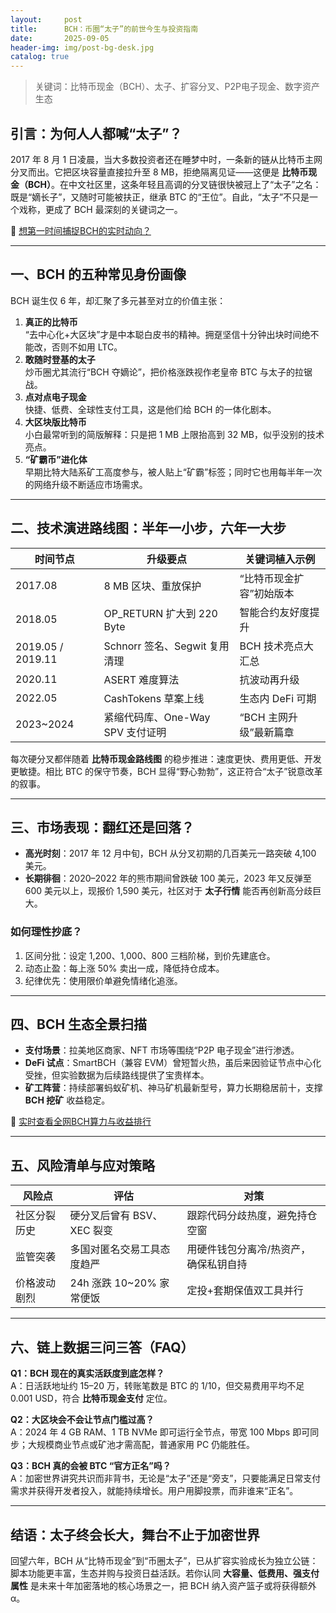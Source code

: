 ```yaml
---
layout:     post
title:      BCH：币圈“太子”的前世今生与投资指南
date:       2025-09-05
header-img: img/post-bg-desk.jpg
catalog: true
---
```


> 关键词：比特币现金（BCH）、太子、扩容分叉、P2P电子现金、数字资产生态

## 引言：为何人人都喊“太子”？

2017 年 8 月 1 日凌晨，当大多数投资者还在睡梦中时，一条新的链从比特币主网分叉而出。它把区块容量直接拉升至 8 MB，拒绝隔离见证——这便是 **比特币现金（BCH）**。在中文社区里，这条年轻且高调的分叉链很快被冠上了“太子”之名：既是“嫡长子”，又随时可能被扶正，继承 BTC 的“王位”。自此，“太子”不只是一个戏称，更成了 BCH 最深刻的关键词之一。

👀 [想第一时间捕捉BCH的实时动向？](https://okxdog.com/)

---

## 一、BCH 的五种常见身份画像

BCH 诞生仅 6 年，却汇聚了多元甚至对立的价值主张：

1. **真正的比特币**  
   “去中心化+大区块”才是中本聪白皮书的精神。拥趸坚信十分钟出块时间绝不能改，否则不如用 LTC。  
2. **敢随时登基的太子**  
   炒币圈尤其流行“BCH 夺嫡论”，把价格涨跌视作老皇帝 BTC 与太子的拉锯战。  
3. **点对点电子现金**  
   快捷、低费、全球性支付工具，这是他们给 BCH 的一体化剧本。  
4. **大区块版比特币**  
   小白最常听到的简版解释：只是把 1 MB 上限抬高到 32 MB，似乎没别的技术亮点。  
5. **“矿霸币”进化体**  
   早期比特大陆系矿工高度参与，被人贴上“矿霸”标签；同时它也用每半年一次的网络升级不断适应市场需求。

---

## 二、技术演进路线图：半年一小步，六年一大步

| 时间节点 | 升级要点 | 关键词植入示例 |
| --- | --- | --- |
| 2017.08 | 8 MB 区块、重放保护 | “比特币现金扩容”初始版本 |
| 2018.05 | OP_RETURN 扩大到 220 Byte | 智能合约友好度提升 |
| 2019.05 / 2019.11 | Schnorr 签名、Segwit 复用清理 | BCH 技术亮点大汇总 |
| 2020.11 | ASERT 难度算法 | 抗波动再升级 |
| 2022.05 | CashTokens 草案上线 | 生态内 DeFi 可期 |
| 2023~2024 | 紧缩代码库、One-Way SPV 支付证明 | “BCH 主网升级”最新篇章 |

每次硬分叉都伴随着 **比特币现金路线图** 的稳步推进：速度更快、费用更低、开发更敏捷。相比 BTC 的保守节奏，BCH 显得“野心勃勃”，这正符合“太子”锐意改革的叙事。

---

## 三、市场表现：翻红还是回落？

- **高光时刻**：2017 年 12 月中旬，BCH 从分叉初期的几百美元一路突破 4,100 美元。
- **长期徘徊**：2020–2022 年的熊市期间曾跌破 100 美元，2023 年又反弹至 600 美元以上，现报价 1,590 美元，社区对于 **太子行情** 能否再创新高分歧巨大。

### 如何理性抄底？

1. 区间分批：设定 1,200、1,000、800 三档阶梯，到价先建底仓。
2. 动态止盈：每上涨 50% 卖出一成，降低持仓成本。
3. 纪律优先：使用限价单避免情绪化追涨。

---

## 四、BCH 生态全景扫描

- **支付场景**：拉美地区商家、NFT 市场等围绕“P2P 电子现金”进行渗透。
- **DeFi 试点**：SmartBCH（兼容 EVM）曾短暂火热，虽后来因验证节点中心化受挫，但实验数据为后续路线提供了宝贵样本。
- **矿工阵营**：持续部署蚂蚁矿机、神马矿机最新型号，算力长期稳居前十，支撑 **BCH 挖矿** 收益稳定。

👀 [实时查看全网BCH算力与收益排行](https://okxdog.com/)

---

## 五、风险清单与应对策略

| 风险点 | 评估 | 对策 |
| --- | --- | --- |
| 社区分裂历史 | 硬分叉后曾有 BSV、XEC 裂变 | 跟踪代码分歧热度，避免持仓空窗 |
| 监管突袭 | 多国对匿名交易工具态度趋严 | 用硬件钱包分离冷/热资产，确保私钥自持 |
| 价格波动剧烈 | 24h 涨跌 10~20% 家常便饭 | 定投+套期保值双工具并行 |

---

## 六、链上数据三问三答（FAQ）

**Q1：BCH 现在的真实活跃度到底怎样？**  
A：日活跃地址约 15–20 万，转账笔数是 BTC 的 1/10，但交易费用平均不足 0.001 USD，符合 **比特币现金支付** 定位。

**Q2：大区块会不会让节点门槛过高？**  
A：2024 年 4 GB RAM、1 TB NVMe 即可运行全节点，带宽 100 Mbps 即可同步；大规模商业节点或矿池才需高配，普通家用 PC 仍能胜任。

**Q3：BCH 真的会被 BTC “官方正名”吗？**  
A：加密世界讲究共识而非背书，无论是“太子”还是“旁支”，只要能满足日常支付需求并获得开发者投入，就能持续增长。用户用脚投票，而非谁来“正名”。

---

## 结语：太子终会长大，舞台不止于加密世界

回望六年，BCH 从“比特币现金”到“币圈太子”，已从扩容实验成长为独立公链：脚本功能更丰富，生态并购与投资日益活跃。若你认同 **大容量、低费用、强支付属性** 是未来十年加密落地的核心场景之一，把 BCH 纳入资产篮子或将获得额外 α。